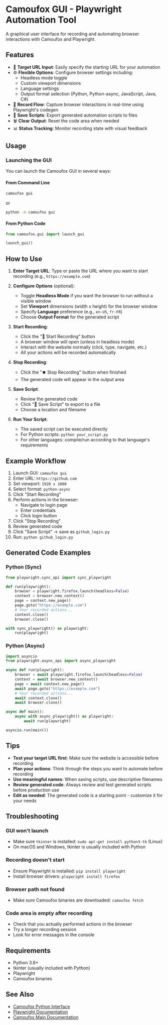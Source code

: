 # Camoufox GUI - Playwright Automation Tool

A graphical user interface for recording and automating browser interactions with Camoufox and Playwright.

## Features

- 🎯 **Target URL Input**: Easily specify the starting URL for your automation
- ⚙️ **Flexible Options**: Configure browser settings including:
  - Headless mode toggle
  - Custom viewport dimensions
  - Language settings
  - Output format selection (Python, Python-async, JavaScript, Java, C#)
- 🔴 **Record Flow**: Capture browser interactions in real-time using Playwright's codegen
- 💾 **Save Scripts**: Export generated automation scripts to files
- 🗑️ **Clear Output**: Reset the code area when needed
- 📊 **Status Tracking**: Monitor recording state with visual feedback

## Usage

### Launching the GUI

You can launch the Camoufox GUI in several ways:

#### From Command Line

```bash
camoufox gui
```

or

```bash
python -m camoufox gui
```

#### From Python Code

```python
from camoufox.gui import launch_gui

launch_gui()
```

## How to Use

1. **Enter Target URL**: Type or paste the URL where you want to start recording (e.g., `https://example.com`)

2. **Configure Options** (optional):
   - Toggle **Headless Mode** if you want the browser to run without a visible window
   - Set **Viewport** dimensions (width x height) for the browser window
   - Specify **Language** preference (e.g., `en-US`, `fr-FR`)
   - Choose **Output Format** for the generated script

3. **Start Recording**:
   - Click the "🔴 Start Recording" button
   - A browser window will open (unless in headless mode)
   - Interact with the website normally (click, type, navigate, etc.)
   - All your actions will be recorded automatically

4. **Stop Recording**:
   - Click the "⏹️ Stop Recording" button when finished
   - The generated code will appear in the output area

5. **Save Script**:
   - Review the generated code
   - Click "💾 Save Script" to export to a file
   - Choose a location and filename

6. **Run Your Script**:
   - The saved script can be executed directly
   - For Python scripts: `python your_script.py`
   - For other languages: compile/run according to that language's requirements

## Example Workflow

1. Launch GUI: `camoufox gui`
2. Enter URL: `https://github.com`
3. Set viewport: `1920 x 1080`
4. Select format: `python-async`
5. Click "Start Recording"
6. Perform actions in the browser:
   - Navigate to login page
   - Enter credentials
   - Click login button
7. Click "Stop Recording"
8. Review generated code
9. Click "Save Script" → save as `github_login.py`
10. Run: `python github_login.py`

## Generated Code Examples

### Python (Sync)
```python
from playwright.sync_api import sync_playwright

def run(playwright):
    browser = playwright.firefox.launch(headless=False)
    context = browser.new_context()
    page = context.new_page()
    page.goto("https://example.com")
    # Your recorded actions...
    context.close()
    browser.close()

with sync_playwright() as playwright:
    run(playwright)
```

### Python (Async)
```python
import asyncio
from playwright.async_api import async_playwright

async def run(playwright):
    browser = await playwright.firefox.launch(headless=False)
    context = await browser.new_context()
    page = await context.new_page()
    await page.goto("https://example.com")
    # Your recorded actions...
    await context.close()
    await browser.close()

async def main():
    async with async_playwright() as playwright:
        await run(playwright)

asyncio.run(main())
```

## Tips

- **Test your target URL first**: Make sure the website is accessible before recording
- **Plan your actions**: Think through the steps you want to automate before recording
- **Use meaningful names**: When saving scripts, use descriptive filenames
- **Review generated code**: Always review and test generated scripts before production use
- **Edit as needed**: The generated code is a starting point - customize it for your needs

## Troubleshooting

### GUI won't launch
- Make sure `tkinter` is installed: `sudo apt-get install python3-tk` (Linux)
- On macOS and Windows, tkinter is usually included with Python

### Recording doesn't start
- Ensure Playwright is installed: `pip install playwright`
- Install browser drivers: `playwright install firefox`

### Browser path not found
- Make sure Camoufox binaries are downloaded: `camoufox fetch`

### Code area is empty after recording
- Check that you actually performed actions in the browser
- Try a longer recording session
- Look for error messages in the console

## Requirements

- Python 3.8+
- tkinter (usually included with Python)
- Playwright
- Camoufox binaries

## See Also

- [Camoufox Python Interface](../README.md)
- [Playwright Documentation](https://playwright.dev/)
- [Camoufox Main Documentation](https://camoufox.com/)
